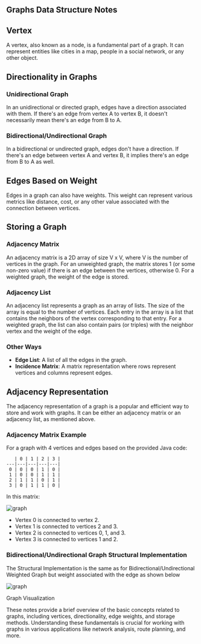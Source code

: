 ## Graphs Data Structure Notes

## Vertex

A vertex, also known as a node, is a fundamental part of a graph. It can represent entities like cities in a map, people in a social network, or any other object.

## Directionality in Graphs

### Unidirectional Graph

In an unidirectional or directed graph, edges have a direction associated with them. If there's an edge from vertex A to vertex B, it doesn't necessarily mean there's an edge from B to A.

### Bidirectional/Undirectional Graph

In a bidirectional or undirected graph, edges don't have a direction. If there's an edge between vertex A and vertex B, it implies there's an edge from B to A as well.

## Edges Based on Weight

Edges in a graph can also have weights. This weight can represent various metrics like distance, cost, or any other value associated with the connection between vertices.

## Storing a Graph

### Adjacency Matrix

An adjacency matrix is a 2D array of size V x V, where V is the number of vertices in the graph. For an unweighted graph, the matrix stores 1 (or some non-zero value) if there is an edge between the vertices, otherwise 0. For a weighted graph, the weight of the edge is stored.

### Adjacency List

An adjacency list represents a graph as an array of lists. The size of the array is equal to the number of vertices. Each entry in the array is a list that contains the neighbors of the vertex corresponding to that entry. For a weighted graph, the list can also contain pairs (or triples) with the neighbor vertex and the weight of the edge.

### Other Ways

- **Edge List**: A list of all the edges in the graph.
- **Incidence Matrix**: A matrix representation where rows represent vertices and columns represent edges.

## Adjacency Representation

The adjacency representation of a graph is a popular and efficient way to store and work with graphs. It can be either an adjacency matrix or an adjacency list, as mentioned above.

### Adjacency Matrix Example

For a graph with 4 vertices and edges based on the provided Java code:

```
   | 0 | 1 | 2 | 3 |
---|---|---|---|---|
 0 | 0 | 0 | 1 | 0 |
 1 | 0 | 0 | 1 | 1 |
 2 | 1 | 1 | 0 | 1 |
 3 | 0 | 1 | 1 | 0 |
```

In this matrix:


![graph](https://github.com/GangadharYande/DSA-ProblemSolving-JAVA/assets/36783781/efc07a8b-9a2c-401b-8aa9-a2eb1fde9f7f)

- Vertex 0 is connected to vertex 2.
- Vertex 1 is connected to vertices 2 and 3.
- Vertex 2 is connected to vertices 0, 1, and 3.
- Vertex 3 is connected to vertices 1 and 2.

### Bidirectional/Undirectional Graph Structural Implementation

The Structural Implementation is the same as for Bidirectional/Undirectional Weighted Graph  but weight  associated with the edge  as shown below 

![graph](https://github.com/GangadharYande/DSA-ProblemSolving-JAVA/assets/36783781/aba968ba-e61a-4170-9371-5157a6394f00)


Graph Visualization

These notes provide a brief overview of the basic concepts related to graphs, including vertices, directionality, edge weights, and storage methods.
Understanding these fundamentals is crucial for working with graphs in various applications like network analysis, route planning, and more.
